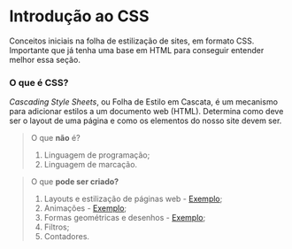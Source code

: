 # Introdução ao CSS
Conceitos iniciais na folha de estilização de sites, em formato CSS. Importante que já tenha uma base em HTML para conseguir entender melhor essa seção.

### O que é CSS?
*Cascading Style Sheets*, ou Folha de Estilo em Cascata, é um mecanismo para adicionar estilos a um documento web (HTML). Determina como deve ser o layout de uma página e como os elementos do nosso site devem ser.

> O que **não** é?<br>
>1. Linguagem de programação;
>2. Linguagem de marcação.

> O que **pode ser criado?**<br>
>1. Layouts e estilização de páginas web - [Exemplo](https://www.netflix.com/br/);
>2. Animações - [Exemplo](https://renatabc.github.io/Day11CSS/);
>3. Formas geométricas e desenhos - [Exemplo](https://github.com/Renatabc/Day01CSS);
>4. Filtros;
>5. Contadores.